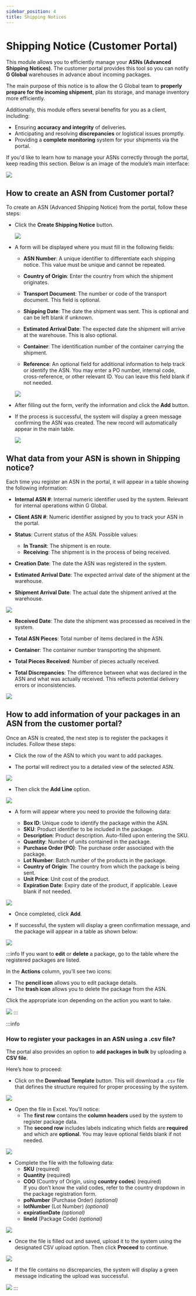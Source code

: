 ```yaml
---
sidebar_position: 4
title: Shipping Notices
---
```


# Shipping Notice (Customer Portal)

This module allows you to efficiently manage your **ASNs (Advanced Shipping Notices)**. The customer portal provides this tool so you can notify **G Global** warehouses in advance about incoming packages.

The main purpose of this notice is to allow the G Global team to **properly prepare for the incoming shipment**, plan its storage, and manage inventory more efficiently.

Additionally, this module offers several benefits for you as a client, including:

- Ensuring **accuracy and integrity** of deliveries.
- Anticipating and resolving **discrepancies** or logistical issues promptly.
- Providing a **complete monitoring** system for your shipments via the portal.

If you'd like to learn how to manage your ASNs correctly through the portal, keep reading this section. Below is an image of the module’s main interface:

![](/img/upload/SNCp1-2025-13-16.png)

## How to create an ASN from Customer portal?

To create an ASN (Advanced Shipping Notice) from the portal, follow these steps:

- Click the **Create Shipping Notice** button.

  ![](/img/upload/SNCp2-2025-13-16.png)

- A form will be displayed where you must fill in the following fields:

  - **ASN Number**: A unique identifier to differentiate each shipping notice. This value must be unique and cannot be repeated.

  - **Country of Origin**: Enter the country from which the shipment originates.

  - **Transport Document**: The number or code of the transport document. This field is optional.

  - **Shipping Date**: The date the shipment was sent. This is optional and can be left blank if unknown.

  - **Estimated Arrival Date**: The expected date the shipment will arrive at the warehouse. This is also optional.

  - **Container**: The identification number of the container carrying the shipment.

  - **Reference**: An optional field for additional information to help track or identify the ASN. You may enter a PO number, internal code, cross-reference, or other relevant ID. You can leave this field blank if not needed.

  ![](/img/upload/SNCp3-2025-13-16.png)

- After filling out the form, verify the information and click the **Add** button.

- If the process is successful, the system will display a green message confirming the ASN was created. The new record will automatically appear in the main table.

  ![](/img/upload/SNCp4-2025-13-16.png)


## What data from your ASN is shown  in Shipping notice?

Each time you register an ASN in the portal, it will appear in a table showing the following information:

- **Internal ASN #**: Internal numeric identifier used by the system. Relevant for internal operations within G Global.

- **Client ASN #**: Numeric identifier assigned by you to track your ASN in the portal.

- **Status**: Current status of the ASN. Possible values:
  - **In Transit**: The shipment is en route.
  - **Receiving**: The shipment is in the process of being received.

- **Creation Date**: The date the ASN was registered in the system.

- **Estimated Arrival Date**: The expected arrival date of the shipment at the warehouse.

- **Shipment Arrival Date**: The actual date the shipment arrived at the warehouse.

![](/img/upload/SNCp5-2025-13-16.png)

- **Received Date**: The date the shipment was processed as received in the system.

- **Total ASN Pieces**: Total number of items declared in the ASN.

- **Container**: The container number transporting the shipment.

- **Total Pieces Received**: Number of pieces actually received.

- **Total Discrepancies**: The difference between what was declared in the ASN and what was actually received. This reflects potential delivery errors or inconsistencies.

![](/img/upload/SNCp6-2025-13-16.png)

## How to add information of your packages in an ASN from the  customer portal?

Once an ASN is created, the next step is to register the packages it includes. Follow these steps:

- Click the row of the ASN to which you want to add packages.

- The portal will redirect you to a detailed view of the selected ASN.

![](/img/upload/SNCp9-2025-13-16.png)

- Then click the **Add Line** option.

![](/img/upload/SNCp10-2025-13-16.png)

- A form will appear where you need to provide the following data:

  - **Box ID**: Unique code to identify the package within the ASN.
  - **SKU**: Product identifier to be included in the package.
  - **Description**: Product description. Auto-filled upon entering the SKU.
  - **Quantity**: Number of units contained in the package.
  - **Purchase Order (PO)**: The purchase order associated with the package.
  - **Lot Number**: Batch number of the products in the package.
  - **Country of Origin**: The country from which the package is being sent.
  - **Unit Price**: Unit cost of the product.
  - **Expiration Date**: Expiry date of the product, if applicable. Leave blank if not needed.

![](/img/upload/SNCp7-2025-13-16.png)

- Once completed, click **Add**.

- If successful, the system will display a green confirmation message, and the package will appear in a table as shown below:

![](/img/upload/SNCp8-2025-13-16.png)

:::info
If you want to **edit** or **delete** a package, go to the table where the registered packages are listed.

In the **Actions** column, you’ll see two icons:

- The **pencil icon** allows you to edit package details.
- The **trash icon** allows you to delete the package from the ASN.

Click the appropriate icon depending on the action you want to take.

![](/img/upload/SNCp11-2025-13-16.png)
:::

:::info 
### How to register your packages  in an ASN using a .csv file?

The portal also provides an option to **add packages in bulk** by uploading a **CSV file**.

Here’s how to proceed:

- Click on the **Download Template** button. This will download a `.csv` file that defines the structure required for proper processing by the system.

![](/img/upload/SNCp12-2025-13-16.png)

- Open the file in Excel. You’ll notice:
  - The **first row** contains the **column headers** used by the system to register package data.
  - The **second row** includes labels indicating which fields are **required** and which are **optional**. You may leave optional fields blank if not needed.

![](/img/upload/SNCp13-2025-13-16.png)

- Complete the file with the following data:
  - **SKU** (required)
  - **Quantity** (required)
  - **COO** (Country of Origin, using **country codes**) (required)  
    If you don’t know the valid codes, refer to the country dropdown in the package registration form.
  - **poNumber** (Purchase Order) *(optional)*
  - **lotNumber** (Lot Number) *(optional)*
  - **expirationDate** *(optional)*
  - **lineId** (Package Code) *(optional)*

![](/img/upload/SNCp14-2025-13-16.png)

- Once the file is filled out and saved, upload it to the system using the designated CSV upload option. Then click **Proceed** to continue.

![](/img/upload/SNCp12-2025-13-16.png)

- If the file contains no discrepancies, the system will display a green message indicating the upload was successful.

![](/img/upload/SNCp15-2025-13-16.png)
:::
